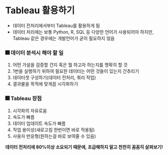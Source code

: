 # Tableau 활용하기
* 데이터 전처리에서부터 Tableau를 활용하게 됨
* 데이터 처리에는 보통 Python, R, SQL 등 다양한 언어가 사용되어야 하지만, Tableau 같은 경우에는 개발언어가 굳이 필요하지 않음

### 🎆 데이터 분석시 해야 할 일
1. 어떤 가설을 검증할 건지 혹은 뭘 하고자 하는지를 명확히 할 것
2. 1번을 실행하기 위하여 필요한 데이터는 어떤 것들이 있는지 간추리기
3. 데이터셋 구성하기(데이터 전처리, 쿼리 작업)
4. 결과물을 목적에 맞게끔 시각화하기

### 🎆 Tableau 장점
1. 시각화의 자유로움 
2. 속도가 빠름
3. 데이터 업데이트 속도가 빠름
4. 작업 용이성(새로고침 한번이면 바로 적용됨)
5. 사용자 반응형(원하는걸 바로 보여줄 수 있음)

**데이터 전처리에 80%이상 소요되기 때문에, 조급해하지 말고 천천히 꼼꼼히 살펴보기!**

